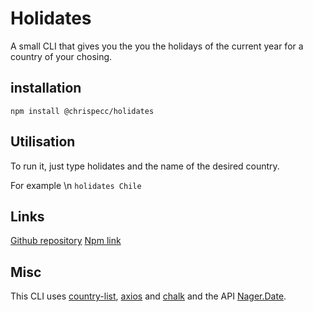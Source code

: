 # Holidates

A small CLI that gives you the you the holidays of the current year for a country of your chosing.

## installation

```npm install @chrispecc/holidates```

## Utilisation

To run it, just type holidates and the name of the desired country.

For example \n
```holidates Chile```

## Links

[Github repository](https://github.com/ChrisPecc/first-CLI)
[Npm link](https://www.npmjs.com/package/@chrispecc/holidates)

## Misc

This CLI uses [country-list](https://www.npmjs.com/package/country-list), [axios](https://www.npmjs.com/package/axios) and [chalk](https://www.npmjs.com/package/chalk) and the API [Nager.Date](https://date.nager.at/).